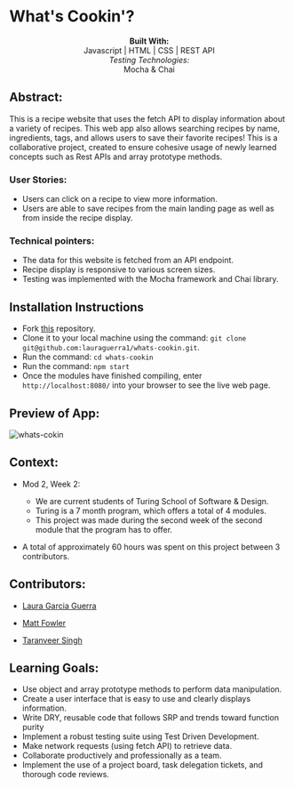 # What's Cookin'? 
<div align="center">
<b>Built With:</b>
<br>
Javascript | HTML | CSS | REST API
<br>
<em>Testing Technologies:</em>
<br>
 Mocha & Chai 

</div>

## Abstract: 
This is a recipe website that uses the fetch API to display information about a variety of recipes. This web app also allows searching recipes by name, ingredients, tags, and allows users to save their favorite recipes! This is a collaborative project, created to ensure cohesive usage of newly learned concepts such as Rest APIs and array prototype methods.
### User Stories: 
- Users can click on a recipe to view more information.
- Users are able to save recipes from the main landing page as well as from inside the recipe display.
### Technical pointers: 
- The data for this website is fetched from an API endpoint. 
- Recipe display is responsive to various screen sizes. 
- Testing was implemented with the Mocha framework and Chai library. 


## Installation Instructions 
- Fork [this](https://github.com/lauraguerra1/whats-cookin) repository. 
- Clone it to your local machine using the command: `git clone git@github.com:lauraguerra1/whats-cookin.git`.
- Run the command: `cd whats-cookin`
- Run the command: `npm start`
- Once the modules have finished compiling, enter `http://localhost:8080/` into your browser to see the live web page. 


## Preview of App:
![whats-cokin](https://user-images.githubusercontent.com/121131581/240096684-7fba460c-4627-4585-b015-51fdacb83aa3.gif)


## Context: 
- Mod 2, Week 2: 
  - We are current students of Turing School of Software & Design. 
  - Turing is a 7 month program, which offers a total of 4 modules. 
  - This project was made during the second week of the second module that the program has to offer. 

- A total of approximately 60 hours was spent on this project between 3 contributors. 

## Contributors: 
- [Laura Garcia Guerra](https://github.com/lauraguerra1)

- [Matt Fowler](https://github.com/mbenfowler)

- [Taranveer Singh](https://github.com/taranveersingh93)

## Learning Goals:
- Use object and array prototype methods to perform data manipulation.
- Create a user interface that is easy to use and clearly displays information.
- Write DRY, reusable code that follows SRP and trends toward function purity
- Implement a robust testing suite using Test Driven Development.
- Make network requests (using fetch API) to retrieve data.
- Collaborate productively and professionally as a team. 
- Implement the use of a project board, task delegation tickets, and thorough code reviews.
